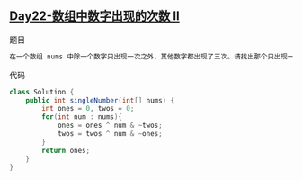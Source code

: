 ## [Day22-数组中数字出现的次数 II](https://leetcode-cn.com/problems/shu-zu-zhong-shu-zi-chu-xian-de-ci-shu-ii-lcof/)

题目

```tex
在一个数组 nums 中除一个数字只出现一次之外，其他数字都出现了三次。请找出那个只出现一次的数字。
```

代码

```java
class Solution {
    public int singleNumber(int[] nums) {
        int ones = 0, twos = 0;
        for(int num : nums){
            ones = ones ^ num & ~twos;
            twos = twos ^ num & ~ones;
        }
        return ones;
    }
}
```



